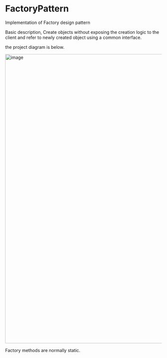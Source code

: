 # FactoryPattern
Implementation of Factory design pattern

Basic description,
Create objects without exposing the creation logic to the client and refer to newly created object using a common interface.

the project diagram is below. 

<img width="928" alt="image" src="https://github.com/koshala123/FactoryPattern/assets/51772480/9c174b51-d075-4fa5-8acd-b677e684a3d1">

Factory methods are normally static.
